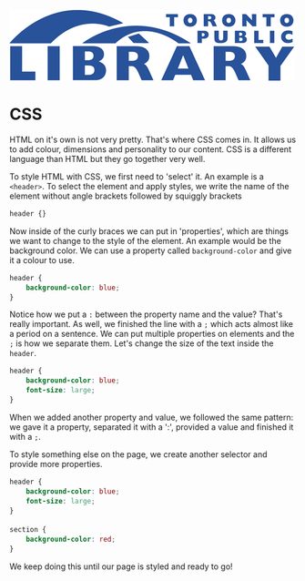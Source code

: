 ![](images/torontopubliclibrarylogo.png)

# CSS
HTML on it's own is not very pretty. That's where CSS comes in. It allows us to add colour, dimensions and personality to our content. CSS is a different language than HTML but they go together very well.

To style HTML with CSS, we first need to 'select' it. An example is a `<header>`. To select the element and apply styles, we write the name of the element without angle brackets followed by squiggly brackets

```css
header {}
```

Now inside of the curly braces we can put in 'properties', which are things we want to change to the style of the element. An example would be the background color. We can use a property called `background-color` and give it a colour to use.

```css
header {
	background-color: blue;
}
```

Notice how we put a `:` between the property name and the value? That's really important. As well, we finished the line with a `;` which acts almost like a period on a sentence. We can put multiple properties on elements and the `;` is how we separate them. Let's change the size of the text inside the `header`.

```css
header {
	background-color: blue;
	font-size: large;
}
```

When we added another property and value, we followed the same pattern: we gave it a property, separated it with a ':', provided a value and finished it with a `;`.

To style something else on the page, we create another selector and provide more properties.

```css
header {
	background-color: blue;
	font-size: large;
}

section {
	background-color: red;
}
```

We keep doing this until our page is styled and ready to go!
